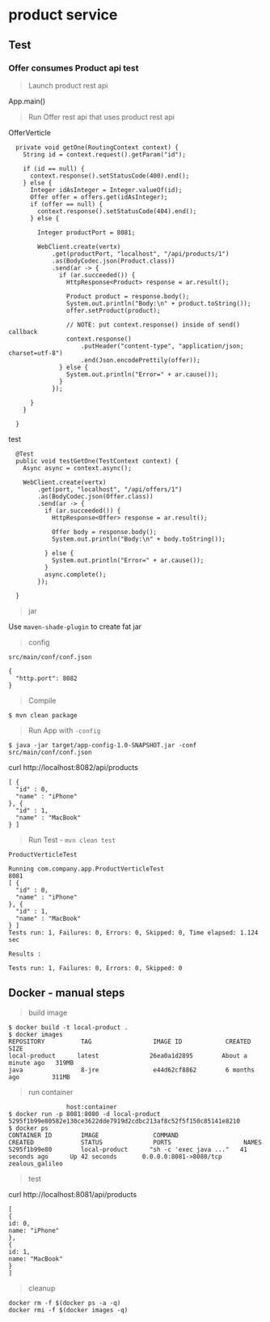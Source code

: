 # product service

## Test

### Offer consumes Product api test

> Launch product rest api

App.main()

> Run Offer rest api that uses product rest api

OfferVerticle

```
  private void getOne(RoutingContext context) {
    String id = context.request().getParam("id");

    if (id == null) {
      context.response().setStatusCode(400).end();
    } else {
      Integer idAsInteger = Integer.valueOf(id);
      Offer offer = offers.get(idAsInteger);
      if (offer == null) {
        context.response().setStatusCode(404).end();
      } else {

        Integer productPort = 8081;

        WebClient.create(vertx)
            .get(productPort, "localhost", "/api/products/1")
            .as(BodyCodec.json(Product.class))
            .send(ar -> {
              if (ar.succeeded()) {
                HttpResponse<Product> response = ar.result();

                Product product = response.body();
                System.out.println("Body:\n" + product.toString());
                offer.setProduct(product);

                // NOTE: put context.response() inside of send() callback
                context.response()
                    .putHeader("content-type", "application/json; charset=utf-8")
                    .end(Json.encodePrettily(offer));
              } else {
                System.out.println("Error=" + ar.cause());
              }
            });

      }
    }

  }
```

test

```
  @Test
  public void testGetOne(TestContext context) {
    Async async = context.async();

    WebClient.create(vertx)
        .get(port, "localhost", "/api/offers/1")
        .as(BodyCodec.json(Offer.class))
        .send(ar -> {
          if (ar.succeeded()) {
            HttpResponse<Offer> response = ar.result();

            Offer body = response.body();
            System.out.println("Body:\n" + body.toString());

          } else {
            System.out.println("Error=" + ar.cause());
          }
          async.complete();
        });

  }
```

> jar

Use `maven-shade-plugin` to create fat jar

> config

`src/main/conf/conf.json`

```
{
  "http.port": 8082
}
```

> Compile

```
$ mvn clean package
```

> Run App with `-config`

```
$ java -jar target/app-config-1.0-SNAPSHOT.jar -conf src/main/conf/conf.json
```

curl http://localhost:8082/api/products

```
[ {
  "id" : 0,
  "name" : "iPhone"
}, {
  "id" : 1,
  "name" : "MacBook"
} ]
```

> Run Test - `mvn clean test`

`ProductVerticleTest`

```
Running com.company.app.ProductVerticleTest
8081
[ {
  "id" : 0,
  "name" : "iPhone"
}, {
  "id" : 1,
  "name" : "MacBook"
} ]
Tests run: 1, Failures: 0, Errors: 0, Skipped: 0, Time elapsed: 1.124 sec

Results :

Tests run: 1, Failures: 0, Errors: 0, Skipped: 0
```

## Docker - manual steps

> build image

```
$ docker build -t local-product .
$ docker images
REPOSITORY          TAG                 IMAGE ID            CREATED              SIZE
local-product      latest              26ea0a1d2895        About a minute ago   319MB
java                8-jre               e44d62cf8862        6 months ago         311MB
```

> run container

```
                host:container
$ docker run -p 8081:8080 -d local-product
5295f1b99e80582e130ce3622dde7919d2cdbc213af8c52f5f150c85141e8210
$ docker ps
CONTAINER ID        IMAGE               COMMAND                  CREATED             STATUS              PORTS                    NAMES
5295f1b99e80        local-product      "sh -c 'exec java ..."   41 seconds ago      Up 42 seconds       0.0.0.0:8081->8080/tcp   zealous_galileo
```

> test

curl http://localhost:8081/api/products

```
[
{
id: 0,
name: "iPhone"
},
{
id: 1,
name: "MacBook"
}
]
```

> cleanup

```
docker rm -f $(docker ps -a -q)
docker rmi -f $(docker images -q)
```
